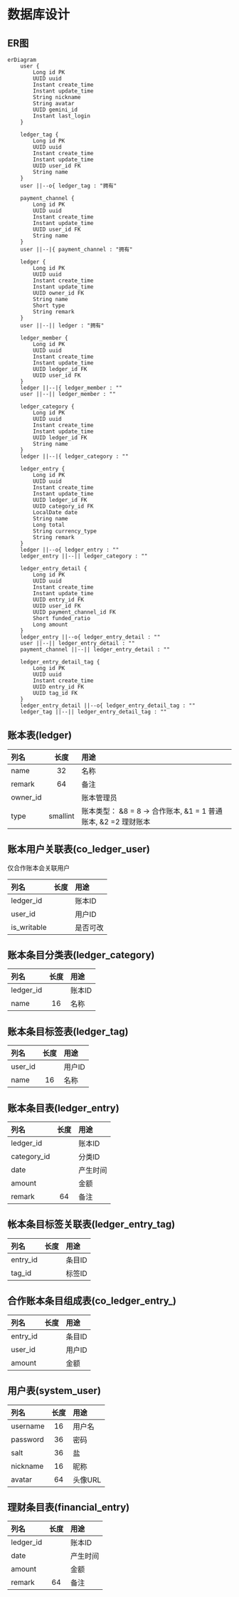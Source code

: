 # 数据库设计

## ER图

```mermaid
erDiagram
    user {
        Long id PK
        UUID uuid
        Instant create_time
        Instant update_time
        String nickname
        String avatar
        UUID gemini_id
        Instant last_login
    }

    ledger_tag {
        Long id PK
        UUID uuid
        Instant create_time
        Instant update_time
        UUID user_id FK
        String name
    }
    user ||--o{ ledger_tag : "拥有"

    payment_channel {
        Long id PK
        UUID uuid
        Instant create_time
        Instant update_time
        UUID user_id FK
        String name
    }
    user ||--|{ payment_channel : "拥有"

    ledger {
        Long id PK
        UUID uuid
        Instant create_time
        Instant update_time
        UUID owner_id FK
        String name
        Short type
        String remark
    }
    user ||--|| ledger : "拥有"

    ledger_member {
        Long id PK
        UUID uuid
        Instant create_time
        Instant update_time
        UUID ledger_id FK
        UUID user_id FK
    }
    ledger ||--|{ ledger_member : ""
    user ||--|| ledger_member : ""

    ledger_category {
        Long id PK
        UUID uuid
        Instant create_time
        Instant update_time
        UUID ledger_id FK
        String name
    }
    ledger ||--|{ ledger_category : ""

    ledger_entry {
        Long id PK
        UUID uuid
        Instant create_time
        Instant update_time
        UUID ledger_id FK
        UUID category_id FK
        LocalDate date
        String name
        Long total
        String currency_type
        String remark
    }
    ledger ||--o{ ledger_entry : ""
    ledger_entry ||--|| ledger_category : ""

    ledger_entry_detail {
        Long id PK
        UUID uuid
        Instant create_time
        Instant update_time
        UUID entry_id FK
        UUID user_id FK
        UUID payment_channel_id FK
        Short funded_ratio
        Long amount
    }
    ledger_entry ||--o{ ledger_entry_detail : ""
    user ||--|| ledger_entry_detail : ""
    payment_channel ||--|| ledger_entry_detail : ""

    ledger_entry_detail_tag {
        Long id PK
        UUID uuid
        Instant create_time
        UUID entry_id FK
        UUID tag_id FK
    }
    ledger_entry_detail ||--o{ ledger_entry_detail_tag : ""
    ledger_tag ||--|| ledger_entry_detail_tag : ""
```

## 账本表(ledger)

| 列名     |   长度   | 用途                                                           |
| :------- | :------: | :------------------------------------------------------------- |
| name     |    32    | 名称                                                           |
| remark   |    64    | 备注                                                           |
| owner_id |          | 账本管理员                                                     |
| type     | smallint | 账本类型： &8 = 8 -> 合作账本, &1 = 1 普通账本, &2 =2 理财账本 |

## 账本用户关联表(co_ledger_user)

仅合作账本会关联用户

| 列名        | 长度  | 用途     |
| :---------- | :---: | :------- |
| ledger_id   |       | 账本ID   |
| user_id     |       | 用户ID   |
| is_writable |       | 是否可改 |

## 账本条目分类表(ledger_category)

| 列名      | 长度  | 用途   |
| :-------- | :---: | :----- |
| ledger_id |       | 账本ID |
| name      |  16   | 名称   |

## 账本条目标签表(ledger_tag)

| 列名    | 长度  | 用途   |
| :------ | :---: | :----- |
| user_id |       | 用户ID |
| name    |  16   | 名称   |

## 账本条目表(ledger_entry)

| 列名        | 长度  | 用途     |
| :---------- | :---: | :------- |
| ledger_id   |       | 账本ID   |
| category_id |       | 分类ID   |
| date        |       | 产生时间 |
| amount      |       | 金额     |
| remark      |  64   | 备注     |

## 帐本条目标签关联表(ledger_entry_tag)

| 列名     | 长度  | 用途   |
| :------- | :---: | :----- |
| entry_id |       | 条目ID |
| tag_id   |       | 标签ID |

## 合作账本条目组成表(co_ledger_entry_)

| 列名     | 长度  | 用途   |
| :------- | :---: | :----- |
| entry_id |       | 条目ID |
| user_id  |       | 用户ID |
| amount   |       | 金额   |

## 用户表(system_user)

| 列名     | 长度  | 用途    |
| :------- | :---: | :------ |
| username |  16   | 用户名  |
| password |  36   | 密码    |
| salt     |  36   | 盐      |
| nickname |  16   | 昵称    |
| avatar   |  64   | 头像URL |

## 理财条目表(financial_entry)

| 列名      | 长度  | 用途     |
| :-------- | :---: | :------- |
| ledger_id |       | 账本ID   |
| date      |       | 产生时间 |
| amount    |       | 金额     |
| remark    |  64   | 备注     |
